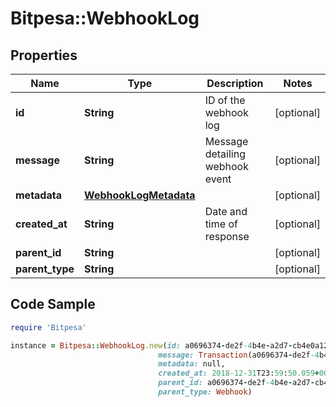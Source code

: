 # Bitpesa::WebhookLog

## Properties

Name | Type | Description | Notes
------------ | ------------- | ------------- | -------------
**id** | **String** | ID of the webhook log | [optional] 
**message** | **String** | Message detailing webhook event | [optional] 
**metadata** | [**WebhookLogMetadata**](WebhookLogMetadata.md) |  | [optional] 
**created_at** | **String** | Date and time of response | [optional] 
**parent_id** | **String** |  | [optional] 
**parent_type** | **String** |  | [optional] 

## Code Sample

```ruby
require 'Bitpesa'

instance = Bitpesa::WebhookLog.new(id: a0696374-de2f-4b4e-a2d7-cb4e0a1240c0,
                                 message: Transaction(a0696374-de2f-4b4e-a2d7-cb4e0a1240c0) transaction.mispaid pending!,
                                 metadata: null,
                                 created_at: 2018-12-31T23:59:50.059+0000,
                                 parent_id: a0696374-de2f-4b4e-a2d7-cb4e0a1240c0,
                                 parent_type: Webhook)
```


